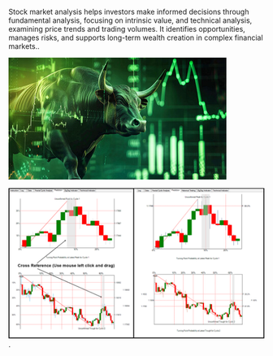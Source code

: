 Stock market analysis helps investors make informed decisions through fundamental analysis, focusing on intrinsic value, and technical analysis, examining price trends and trading volumes. It identifies opportunities, manages risks, and supports long-term wealth creation in complex financial markets..

![image_alt](https://github.com/Nitin9304/Stoke-Market-Analysis/blob/06b9620ae3e8e5268c8c913458b71e6594c9fbba/image.jpg)

![image_alt](https://github.com/Nitin9304/Stoke-Market-Analysis/blob/2ce596d2ff86e9b9d9256091e620757cbc93e5d3/Stock-Market-Prediction.png).
